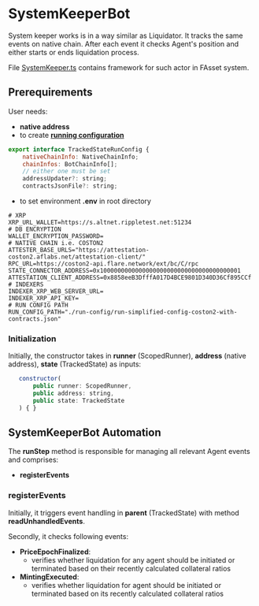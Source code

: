 # SystemKeeperBot

System keeper works is in a way similar as Liquidator. It tracks the same events on native chain. After each event it checks Agent's position and either starts or ends liquidation process.

File [SystemKeeper.ts](../src/actors/SystemKeeper.ts) contains framework for such actor in FAsset system.

## Prerequirements
User needs:
- **native address**
- to create [**running configuration**](../../src/config/BotConfig.ts)
```javascript
export interface TrackedStateRunConfig {
    nativeChainInfo: NativeChainInfo;
    chainInfos: BotChainInfo[];
    // either one must be set
    addressUpdater?: string;
    contractsJsonFile?: string;
```
- to set environment **.env** in root directory
```
# XRP
XRP_URL_WALLET=https://s.altnet.rippletest.net:51234
# DB ENCRYPTION
WALLET_ENCRYPTION_PASSWORD=
# NATIVE CHAIN i.e. COSTON2
ATTESTER_BASE_URLS="https://attestation-coston2.aflabs.net/attestation-client/"
RPC_URL=https://coston2-api.flare.network/ext/bc/C/rpc
STATE_CONNECTOR_ADDRESS=0x1000000000000000000000000000000000000001
ATTESTATION_CLIENT_ADDRESS=0x8858eeB3DfffA017D4BCE9801D340D36Cf895CCf
# INDEXERS
INDEXER_XRP_WEB_SERVER_URL=
INDEXER_XRP_API_KEY=
# RUN CONFIG PATH
RUN_CONFIG_PATH="./run-config/run-simplified-config-coston2-with-contracts.json"
```

### Initialization
Initially, the constructor takes in **runner** (ScopedRunner), **address** (native address), **state** (TrackedState) as inputs:
```javascript
   constructor(
       public runner: ScopedRunner,
       public address: string,
       public state: TrackedState
   ) { }
```
## SystemKeeperBot Automation
The **runStep** method is responsible for managing all relevant Agent events and comprises:
- **registerEvents**

### registerEvents
Initially, it triggers event handling in **parent** (TrackedState) with method **readUnhandledEvents**.

Secondly, it checks following events:
- **PriceEpochFinalized**:
    - verifies whether liquidation for any agent should be initiated or terminated based on their recently calculated collateral ratios
- **MintingExecuted**:
    - verifies whether liquidation for agent should be initiated or terminated based on its recently calculated collateral ratios

